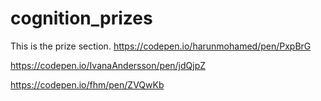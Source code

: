 # cognition_prizes
This is the prize section.
https://codepen.io/harunmohamed/pen/PxpBrG

https://codepen.io/IvanaAndersson/pen/jdQjpZ

https://codepen.io/fhm/pen/ZVQwKb
